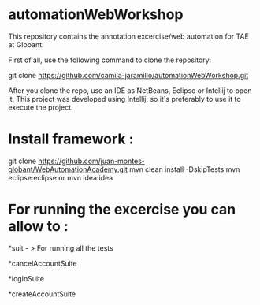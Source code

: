# automationWebWorkshop
This repository contains the annotation excercise/web automation for TAE at Globant.

First of all, use the following command to clone the repository:

git clone https://github.com/camila-jaramillo/automationWebWorkshop.git

After you clone the repo, use an IDE as NetBeans, Eclipse or Intellij to open it. This project was developed using Intellij, so it's preferably to use it to execute the project.

# Install framework : 

git clone https://github.com/juan-montes-globant/WebAutomationAcademy.git
mvn clean install -DskipTests
mvn eclipse:eclipse or mvn idea:idea

# For running the excercise you can allow to :  

*suit - > For running all the tests

*cancelAccountSuite

*logInSuite

*createAccountSuite
